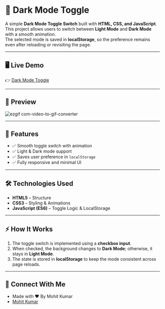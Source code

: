 # 🌙 Dark Mode Toggle  

A simple **Dark Mode Toggle Switch** built with **HTML, CSS, and JavaScript**.  
This project allows users to switch between **Light Mode** and **Dark Mode** with a smooth animation.  
The selected mode is saved in **localStorage**, so the preference remains even after reloading or revisiting the page.  

---

## 🖥️ Live Demo
👉 [Dark Mode Toggle](https://change-theme-toggle.netlify.app/)  

---

## 📸 Preview

![ezgif com-video-to-gif-converter](https://github.com/user-attachments/assets/6e22f027-f467-46f7-ae13-3b52fe4ced1b)

---

## 🚀 Features
- ✅ Smooth toggle switch with animation  
- ✅ Light & Dark mode support  
- ✅ Saves user preference in `localStorage`  
- ✅ Fully responsive and minimal UI  

---

## 🛠️ Technologies Used
- **HTML5** – Structure  
- **CSS3** – Styling & Animations  
- **JavaScript (ES6)** – Toggle Logic & LocalStorage  

---

## ⚡ How It Works
1. The toggle switch is implemented using a **checkbox input**.  
2. When checked, the background changes to **Dark Mode**; otherwise, it stays in **Light Mode**.  
3. The state is stored in **localStorage** to keep the mode consistent across page reloads.  

---

## 🤝 Connect With Me
- Made with ❤️ By Mohit Kumar
- [Mohit Kumar](https://www.linkedin.com/in/mohit-kumar16)
